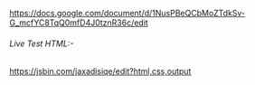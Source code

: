 https://docs.google.com/document/d/1NusPBeQCbMoZTdkSv-G_mcfYC8TqQ0mfD4J0tznR36c/edit
###### Live Test HTML:-
https://jsbin.com/jaxadisiqe/edit?html,css,output
